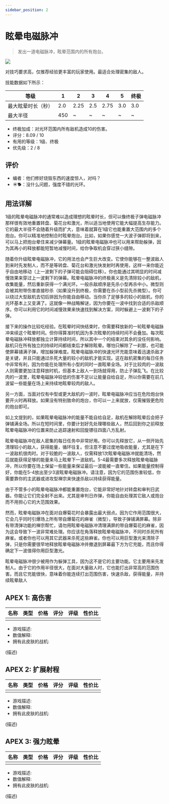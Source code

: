 ```yaml
---
sidebar_position: 2
---
```


# 眩晕电磁脉冲

> 发出一道电磁脉冲，眩晕范围内的所有炮台。

<img src="/terms/semp.png" style={{zoom:1.25}}/>

对技巧要求高，仅推荐经验更丰富的玩家使用。最适合处理密集的敌人。

技能数据如下所示：

| 等级               | 1    | 2    | 3    | 4    | 5    | 终极 |
| ------------------ | ---- | ---- | ---- | ---- | ---- | ---- |
| 最大眩晕时长（秒） | 2.0  | 2.25 | 2.5  | 2.75 | 3.0  | 3.0  |
| 最大半径           | 450  | ~    | ~    | ~    | ~    | ~    |

- 终极加成：对光环范围内所有敌机造成10的伤害。
- 评分：8.09 / 10
- 有用的等级：1级、终极
- 优先级：2 / 8

## 评价

- 编者：他们修好烧毁东西的速度惊人，对吗？
- ☀🐕：没什么问题，强度不错的光环。

## 用法详解

1级的眩晕电磁脉冲的通常难以造成理想的眩晕时长，但可以像终极子弹电磁脉冲那样很有效地重置转盘、菊花台和激光，所以适当地使用它能大幅提高生存能力。它的最大半径不会随着升级而扩大，意味着就算在1级它也能重置大范围内的多个炮台。你可以精准地控制合时眩晕炮台。比如，如果你感觉一大波子弹即将到来，可以马上把炮台晕住来减少弹幕量。1级的眩晕电磁脉冲也可以用来帮助躲弹，因为其再小的释放都能短暂地减慢时间，给你争取机会穿过狭小缝隙。

随着你升级眩晕电磁脉冲，它的用法也会产生巨大改变。它使你能够在一整波敌人到来时先发制人，而不是等转盘、菊花台和激光快发射时再使用，这样一来你能近乎自由地移动（上一波剩下的子弹可能会阻碍位移）。你也能通过其明显的时间减慢效果来穿过上一波剩下的弹幕。眩晕电磁脉冲的终极奥义是先清除较小的敌机，收集能量，然后重新获得一个满光环。一般杀敌顺序是先杀小型再杀中小。微型则会被其附带伤害直接秒杀（如果没升到终极，你需要在杀小型前先杀微型）。你可以绕过大型敌机去切后排因为你能自由移动。当你杀了足够多的较小的敌机，你的光环基本上又变满了。这就像一种战略解谜，因为你要在一波中找到合适的杀敌顺序。你可以利用它的时间减慢效果来快速找到解决方案，同时躲避上一波剩下的子弹。

接下来的操作比较吃经验。在眩晕时间快结束时，你需要释放新的一轮眩晕电磁脉冲来续这个眩晕时间。但你得算准时机因为多次眩晕的持续时间不会叠加。每次眩晕电磁脉冲释放都独立计算持续时间，所以其中一个的结束对其余的没任何影响。敌机只在所有独立的持续时间都结束后才解除眩晕。哪怕只解除了一刹那，也可能使屏幕铺满子弹，增加躲弹难度。眩晕电磁脉冲的快速光环充能意味着迅速杀敌才是关键，并且只能通过杀死大量的较小的敌机才能实现。这在敌机密集的每日任务中非常有利，因为你能在处理所有小型的同时一直眩晕全场。对于比较肉的一波敌人则需要更加注意释放时机，但基本上敌人一到场就得用，防止子弹乱飞。在比较肉的一波里，眩晕电磁脉冲较低的伤害不足以让能量自给自足，所以你需要在前几波留一些能量在场上来持续地眩晕较肉的敌人。

另一方面，当面对仅有中型或更大敌机的一波时，眩晕电磁脉冲应当在危险炮台快要开火时再释放。如果没有特别致命的炮台，你可以一上来就放，仅需摧毁更危险的炮台即可。

如上文提到的，如果眩晕电磁脉冲的能量不能自给自足，敌机在解除眩晕后会把子弹铺满全场。所以在短时间里，你要计划好先处理哪些敌人，然后回到你之前释放眩晕电磁脉冲的位置来防止追踪速射和回旋镖往四面八方乱射。

眩晕电磁脉冲在敌人密集的每日任务中非常好用。你可以先释放它，从一侧开始先清理较小的敌人，获得能量，循环往复。但注意不要过度地吸收能量，尤其是在下一波敌机很肉时。对于较脆的一波敌人，仅需释放1次眩晕电磁脉冲就能清场，然后就能获得足够的能量来马上眩晕下一波敌机。5-4最需要多次释放眩晕电磁脉冲，所以你要在场上保留一些能量来保证最后一波能被一直晕住。如果能量控制得好，你能在5-4放出至少3波眩晕电磁脉冲。请注意，因为它的范围伤害较低，你需要靠你的主武器或进攻型禅宗来快速杀敌以持续获得能量。

由于不管多小的眩晕电磁脉冲都能重置炮台，它能非常好地针对转盘和审判日武器。你能让它们完全射不出来。尤其是审判日炸弹，你能自由处理其它敌人或炮台而不用担心它的大范围效果。

然而，眩晕电磁脉冲在面对自爆菊花时会暴露出最大弱点。因为它作用范围很大，它会几乎同时引爆场上所有带自爆菊花的麻雀（微型），导致子弹铺满屏幕。除非有带清弹功能的禅宗帮忙，请勿用眩晕电磁脉冲清理满屏的带自爆菊花的麻雀，因为这会导致下一波非常难处理。你应该在角落释放眩晕电磁脉冲，不同时杀死所有麻雀。或者你也可以用其它武器来杀死这些麻雀。你也可以用巨型激光来清除子弹，只是你需要很早地释放眩晕电磁脉冲并撤退到屏幕最下方为它充能，而且你得确定下一波值得你用巨型激光。

眩晕电磁脉冲很少被用作为躲弹工具，因为这不是它的主要功能。它主要用来先发制人。由于它的作用半径很大，在面对大量敌人时，它也能打出非常高的范围伤害。而且它充能很快，意味着你能连续打出范围伤害，快速杀敌，获得能量，并持续眩晕敌人

## APEX 1: 高伤害

| 名称 | 类型 | 价格 | 评分 | 评级 | 性价比 |
| ---- | ---- | ---- | ---- | ---- | ------ |
|      |      |      |      |      |        |

- 游戏描述:
- 数值解释:
- 拥有此皮肤的战机:

(描述)

## APEX 2: 扩展射程

| 名称 | 类型 | 价格 | 评分 | 评级 | 性价比 |
| ---- | ---- | ---- | ---- | ---- | ------ |
|      |      |      |      |      |        |

- 游戏描述:
- 数值解释:
- 拥有此皮肤的战机:

(描述)

## APEX 3: 强力眩晕

| 名称 | 类型 | 价格 | 评分 | 评级 | 性价比 |
| ---- | ---- | ---- | ---- | ---- | ------ |
|      |      |      |      |      |        |

- 游戏描述:
- 数值解释:
- 拥有此皮肤的战机:

(描述)

